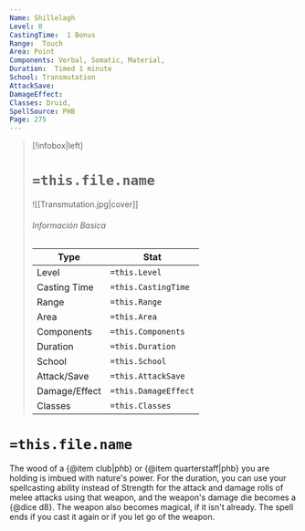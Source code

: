 ```yaml
---
Name: Shillelagh
Level: 0
CastingTime:  1 Bonus 
Range:  Touch
Area: Point
Components: Verbal, Somatic, Material, 
Duration:  Timed 1 minute
School: Transmutation
AttackSave: 
DamageEffect: 
Classes: Druid, 
SpellSource: PHB
Page: 275
---
```


>[!infobox|left]
># `=this.file.name`
>![[Transmutation.jpg|cover]]
> ###### Información Basica
> Type |  Stat |
> ---|---|
> Level | `=this.Level` |
> Casting Time | `=this.CastingTime` |
> Range | `=this.Range` |
> Area | `=this.Area` |
> Components | `=this.Components` |
> Duration | `=this.Duration` |
> School | `=this.School` |
> Attack/Save | `=this.AttackSave` |
> Damage/Effect | `=this.DamageEffect` |
> Classes | `=this.Classes` |

# `=this.file.name`
The wood of a {@item club|phb} or {@item quarterstaff|phb} you are holding is imbued with nature&#x27;s power. For the duration, you can use your spellcasting ability instead of Strength for the attack and damage rolls of melee attacks using that weapon, and the weapon&#x27;s damage die becomes a {@dice d8}. The weapon also becomes magical, if it isn&#x27;t already. The spell ends if you cast it again or if you let go of the weapon.



 


